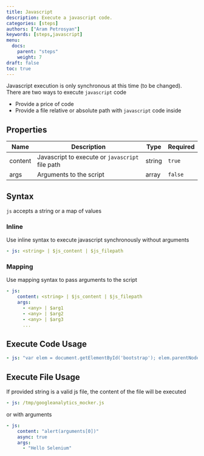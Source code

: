 ```yaml
---
title: Javascript
description: Execute a javascript code.
categories: [steps]
authors: ["Aram Petrosyan"]
keywords: [steps,javascript]
menu:
  docs:
    parent: "steps"
    weight: 7
draft: false
toc: true
---
```


Javascript execution is only synchronous at this time (to be changed). There are two ways to execute `javascript` code

* Provide a price of code
* Provide a file relative or absolute path with `javascript` code inside

## Properties

Name|Description|Type|Required
---|---|---|---
content|Javascript to execute or `javascript` file path|string|`true`
args|Arguments to the script|array<any>|`false`

## Syntax

`js` accepts a string or a map of values

### Inline

Use inline syntax to execute javascript synchronously without arguments

```yaml
- js: <string> | $js_content | $js_filepath
```

### Mapping

Use mapping syntax to pass arguments to the script

```yaml
- js:
    content: <string> | $js_content | $js_filepath
    args:
      - <any> | $arg1
      - <any> | $arg2
      - <any> | $arg3
      ...
```

## Execute Code Usage

```yaml
- js: "var elem = document.getElementById('bootstrap'); elem.parentNode.removeChild(elem)"
```

## Execute File Usage

If provided string is a valid js file, the content of the file will be executed

```yaml
- js: /tmp/googleanalytics_mocker.js
```

or with arguments

```yaml
- js:
    content: "alert(arguments[0])"
    async: true
    args:
      - "Hello Selenium"

```
